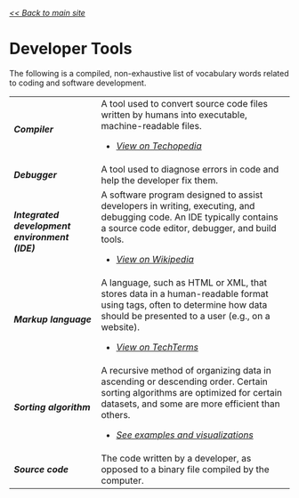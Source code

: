 <style>
a {
  font-style: italic;
}
</style>

<a href="..">&lt;&lt; Back to main site</a>

# Developer Tools

The following is a compiled, non-exhaustive list of vocabulary words related to coding and software development.

<table>
  <tr>
    <td><b><i>Compiler</i></b></td>
    <td>A tool used to convert source code files written by humans into executable, machine-readable files.
    <ul>
        <li><a href="https://www.techopedia.com/definition/3912/compiler">View on Techopedia</a>
    </ul></td>
  </tr>
  <tr>
    <td><b><i>Debugger</i></b></td>
    <td>A tool used to diagnose errors in code and help the developer fix them.</td>
  </tr>
  <tr>
    <td><b><i>Integrated development environment (IDE)</i></b></td>
    <td>A software program designed to assist developers in writing, executing, and debugging code.  An IDE typically contains a source code editor, debugger, and build tools.
    <ul>
        <li><a href="https://en.wikipedia.org/wiki/Integrated_development_environment">View on Wikipedia</a>
    </ul></td>
  </tr>
  <tr>
    <td><b><i>Markup language</i></b></td>
    <td>A language, such as HTML or XML, that stores data in a human-readable format using tags, often to determine how data should be presented to a user (e.g., on a website).
    <ul>
        <li><a href="https://techterms.com/definition/markup_language">View on TechTerms</a>
    </ul></td>
  </tr>
  <tr>
    <td><b><i>Sorting algorithm</i></b></td>
    <td>A recursive method of organizing data in ascending or descending order.  Certain sorting algorithms are optimized for certain datasets, and some are more efficient than others.
    <ul>
        <li><a href="https://www.toptal.com/developers/sorting-algorithms">See examples and visualizations</a>
    </ul></td>
  </tr>
  <tr>
    <td><b><i>Source code</i></b></td>
    <td>The code written by a developer, as opposed to a binary file compiled by the computer.</td>
  </tr>
</table>